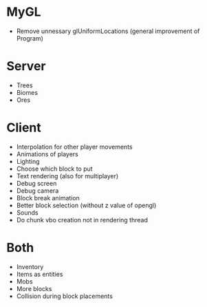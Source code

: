 # MyGL
- Remove unnessary glUniformLocations (general improvement of Program)
# Server
- Trees
- Biomes
- Ores

# Client
- Interpolation for other player movements
- Animations of players
- Lighting
- Choose which block to put
- Text rendering (also for multiplayer)
- Debug screen
- Debug camera
- Block break animation
- Better block selection (without z value of opengl)
- Sounds
- Do chunk vbo creation not in rendering thread

# Both
- Inventory
- Items as entities
- Mobs
- More blocks
- Collision during block placements